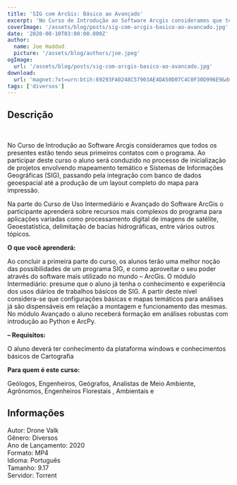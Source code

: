 ```yaml
---
title: 'SIG com ArcGis: Básico ao Avançado'
excerpt: 'No Curso de Introdução ao Software Arcgis consideramos que todos os presentes estão tendo seus primeiros contatos com o programa. Ao participar deste curso o aluno será conduzido no processo de inicialização de projetos envolvendo mapeamento temático e Sistemas de'
coverImage: '/assets/blog/posts/sig-com-arcgis-basico-ao-avancado.jpg'
date: '2020-08-10T03:00:00.000Z'
author:
  name: Joe Haddad
  picture: '/assets/blog/authors/joe.jpeg'
ogImage:
  url: '/assets/blog/posts/sig-com-arcgis-basico-ao-avancado.jpg'
download:
  url: 'magnet:?xt=urn:btih:69293FA0248C57903AE4DA50D07C4C0F30D996E9&dn=SIG%20com%20ArcGis%20-%20B%c3%a1sico%20ao%20Avan%c3%a7ado&tr=udp%3a%2f%2ftracker.openbittorrent.com%3a1337%2fannounce&tr=udp%3a%2f%2ftracker.opentrackr.org%3a1337%2fannounce'
tags: ['diversos']
---
```

<h2>Descrição</h2>
<p></p><p><strong> </strong></p><p>No Curso de Introdução ao Software Arcgis consideramos que todos os presentes estão tendo seus primeiros contatos com o programa. Ao participar deste curso o aluno será conduzido no processo de inicialização de projetos envolvendo mapeamento temático e Sistemas de Informações Geográficas (SIG), passando pela integração com banco de dados geoespacial até a produção de um layout completo do mapa para impressão.</p><p>Na parte do Curso de Uso Intermediário e Avançado do Software ArcGis o participante aprenderá sobre recursos mais complexos do programa para aplicações variadas como processamento digital de imagens de satélite, Geoestatística, delimitação de bacias hidrográficas, entre vários outros tópicos.</p><p><strong>O que você aprenderá:</strong></p><p>Ao concluir a primeira parte do curso, os alunos terão uma melhor noção das possibilidades de um programa SIG, e como aproveitar o seu poder através do software mais utilizado no mundo – ArcGis. O módulo Intermediário: presume que o aluno já tenha o conhecimento e experiência dos usos diários de trabalhos básicos de SIG. A partir deste nível considera-se que configurações básicas e mapas temáticos para análises já são dispensáveis em relação a montagem e funcionamento das mesmas. No módulo Avançado o aluno receberá formação em análises robustas com introdução ao Python e ArcPy.</p><p><strong>– Requisitos:</strong></p><p>O aluno deverá ter conhecimento da plataforma windows e conhecimentos básicos de Cartografia</p><p><strong>Para quem é este curso:</strong></p><p>Geólogos, Engenheiros, Geógrafos, Analistas de Meio Ambiente, Agrônomos, Engenheiros Florestais , Ambientais e</p><h2>Informações</h2><p>Autor: Drone Valk<br/>Gênero: Diversos<br/>Ano de Lançamento: 2020<br/>Formato: MP4 <br/>Idioma: Português<br/>Tamanho: 9.17<br/>Servidor: Torrent</p>